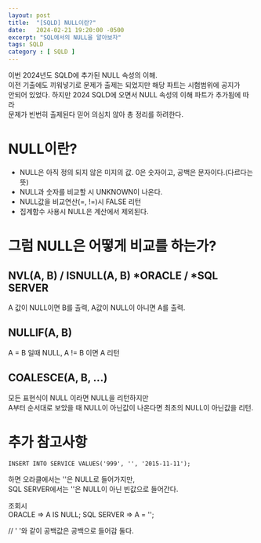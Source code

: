```yaml
---
layout: post
title:  "[SQLD] NULL이란?"
date:   2024-02-21 19:20:00 -0500
excerpt: "SQL에서의 NULL을 알아보자"
tags: SQLD
category : [ SQLD ]
---
```


이번 2024년도 SQLD에 추가된 NULL 속성의 이해.  
이전 기출에도 끼워넣기로 문제가 출제는 되었지만 해당 파트는 시험범위에 공지가  
안되어 있었다. 하지만 2024 SQLD에 오면서 NULL 속성의 이해 파트가 추가됨에 따라  
문제가 빈번히 출제된다 믿어 의심치 않아 총 정리를 하려한다.

#  NULL이란? 

- NULL은 아직 정의 되지 않은 미지의 값. 0은 숫자이고, 공백은 문자이다.(다르다는 뜻)
- NULL과 숫자를 비교할 시 UNKNOWN이 나온다.
- NULL값을 비교연산(=, !=)시 FALSE 리턴
- 집계함수 사용시 NULL은 계산에서 제외된다.

#  그럼 NULL은 어떻게 비교를 하는가? 

## NVL(A, B) / ISNULL(A, B)  *ORACLE / *SQL SERVER

A 값이 NULL이면 B를 출력, A값이 NULL이 아니면 A를 출력.

## NULLIF(A, B)

A = B 일때 NULL, A != B 이면 A 리턴


## COALESCE(A, B, ...)

모든 표현식이 NULL 이라면 NULL을 리턴하지만  
A부터 순서대로 보았을 때 NULL이 아닌값이 나온다면 최초의 NULL이 아닌값을 리턴.

#  추가 참고사항 

```
INSERT INTO SERVICE VALUES('999', '', '2015-11-11');
```

하면 오라클에서는 ''은 NULL로 들어가지만,  
SQL SERVER에서는 ''은 NULL이 아닌 빈값으로 들어간다.

조회시  
ORACLE => A IS NULL;
SQL SERVER => A = '';

// ' '와 같이 공백값은 공백으로 들어감 둘다.

